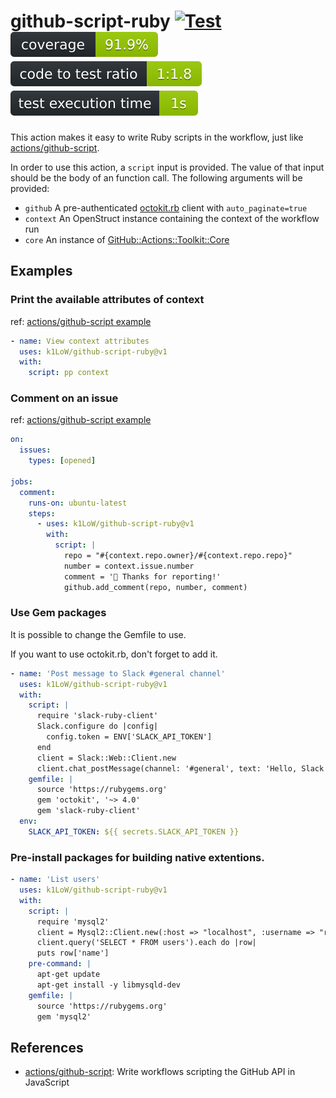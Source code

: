 # github-script-ruby [![Test](https://github.com/k1LoW/github-script-ruby/actions/workflows/test.yml/badge.svg)](https://github.com/k1LoW/github-script-ruby/actions/workflows/test.yml) ![coverage](docs/coverage.svg) ![ratio](docs/ratio.svg) ![time](docs/time.svg)

This action makes it easy to write Ruby scripts in the workflow, just like [actions/github-script](https://github.com/actions/github-script).

In order to use this action, a `script` input is provided. The value of that input should be the body of an function call. The following arguments will be provided:

- `github` A pre-authenticated [octokit.rb](https://github.com/octokit/octokit.rb) client with `auto_paginate=true`
- `context` An OpenStruct instance containing the context of the workflow run
- `core` An instance of [GitHub::Actions::Toolkit::Core](lib/github/actions/toolkit/core.rb)

## Examples

### Print the available attributes of context

ref: [actions/github-script example](https://github.com/actions/github-script#print-the-available-attributes-of-context)

``` yaml
- name: View context attributes
  uses: k1LoW/github-script-ruby@v1
  with:
    script: pp context
```
### Comment on an issue

ref: [actions/github-script example](https://github.com/actions/github-script#comment-on-an-issue)

``` yaml
on:
  issues:
    types: [opened]

jobs:
  comment:
    runs-on: ubuntu-latest
    steps:
      - uses: k1LoW/github-script-ruby@v1
        with:
          script: |
            repo = "#{context.repo.owner}/#{context.repo.repo}"
            number = context.issue.number
            comment = '👋 Thanks for reporting!'
            github.add_comment(repo, number, comment)
```

### Use Gem packages

It is possible to change the Gemfile to use.

If you want to use octokit.rb, don't forget to add it.

``` yaml
- name: 'Post message to Slack #general channel'
  uses: k1LoW/github-script-ruby@v1
  with:
    script: |
      require 'slack-ruby-client'
      Slack.configure do |config|
        config.token = ENV['SLACK_API_TOKEN']
      end
      client = Slack::Web::Client.new
      client.chat_postMessage(channel: '#general', text: 'Hello, Slack bot!')
    gemfile: |
      source 'https://rubygems.org'
      gem 'octokit', '~> 4.0'
      gem 'slack-ruby-client'
  env:
    SLACK_API_TOKEN: ${{ secrets.SLACK_API_TOKEN }}
```

### Pre-install packages for building native extentions.

``` yaml
- name: 'List users'
  uses: k1LoW/github-script-ruby@v1
  with:
    script: |
      require 'mysql2'
      client = Mysql2::Client.new(:host => "localhost", :username => "root")
      client.query('SELECT * FROM users').each do |row|
      puts row['name']
    pre-command: |
      apt-get update
      apt-get install -y libmysqld-dev
    gemfile: |
      source 'https://rubygems.org'
      gem 'mysql2'
```

## References

- [actions/github-script](https://github.com/actions/github-script): Write workflows scripting the GitHub API in JavaScript
